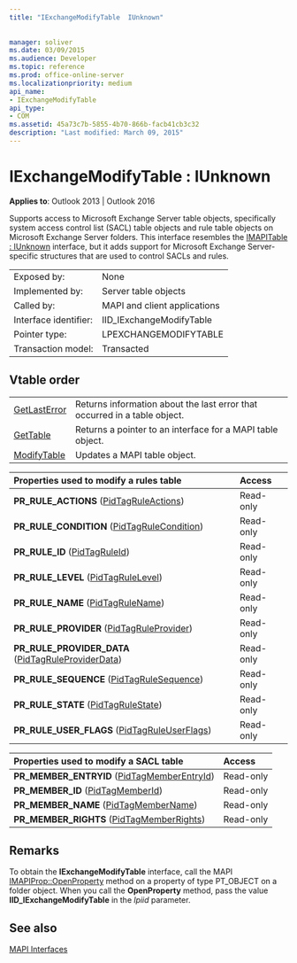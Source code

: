 ```yaml
---
title: "IExchangeModifyTable  IUnknown"
 
 
manager: soliver
ms.date: 03/09/2015
ms.audience: Developer
ms.topic: reference
ms.prod: office-online-server
ms.localizationpriority: medium
api_name:
- IExchangeModifyTable
api_type:
- COM
ms.assetid: 45a73c7b-5855-4b70-866b-facb41cb3c32
description: "Last modified: March 09, 2015"
---
```


# IExchangeModifyTable : IUnknown

  
  
**Applies to**: Outlook 2013 | Outlook 2016 
  
Supports access to Microsoft Exchange Server table objects, specifically system access control list (SACL) table objects and rule table objects on Microsoft Exchange Server folders. This interface resembles the [IMAPITable : IUnknown](imapitableiunknown.md) interface, but it adds support for Microsoft Exchange Server-specific structures that are used to control SACLs and rules. 
  
|||
|:-----|:-----|
|Exposed by:  <br/> |None  <br/> |
|Implemented by:  <br/> |Server table objects  <br/> |
|Called by:  <br/> |MAPI and client applications  <br/> |
|Interface identifier:  <br/> |IID_IExchangeModifyTable  <br/> |
|Pointer type:  <br/> |LPEXCHANGEMODIFYTABLE  <br/> |
|Transaction model:  <br/> |Transacted  <br/> |
   
## Vtable order

|||
|:-----|:-----|
|[GetLastError](iexchangemodifytable-getlasterror.md) <br/> |Returns information about the last error that occurred in a table object.  <br/> |
|[GetTable](iexchangemodifytable-gettable.md) <br/> |Returns a pointer to an interface for a MAPI table object.  <br/> |
|[ModifyTable](iexchangemodifytable-modifytable.md) <br/> |Updates a MAPI table object.  <br/> |
   
|**Properties used to modify a rules table**|**Access**|
|:-----|:-----|
|**PR_RULE_ACTIONS** ([PidTagRuleActions](pidtagruleactions-canonical-property.md))  <br/> |Read-only  <br/> |
|**PR_RULE_CONDITION** ([PidTagRuleCondition](pidtagrulecondition-canonical-property.md))  <br/> |Read-only  <br/> |
|**PR_RULE_ID** ([PidTagRuleId](pidtagruleid-canonical-property.md))  <br/> |Read-only  <br/> |
|**PR_RULE_LEVEL** ([PidTagRuleLevel](pidtagrulelevel-canonical-property.md))  <br/> |Read-only  <br/> |
|**PR_RULE_NAME** ([PidTagRuleName](pidtagrulename-canonical-property.md))  <br/> |Read-only  <br/> |
|**PR_RULE_PROVIDER** ([PidTagRuleProvider](pidtagruleprovider-canonical-property.md))  <br/> |Read-only  <br/> |
|**PR_RULE_PROVIDER_DATA** ([PidTagRuleProviderData](pidtagruleproviderdata-canonical-property.md))  <br/> |Read-only  <br/> |
|**PR_RULE_SEQUENCE** ([PidTagRuleSequence](pidtagrulesequence-canonical-property.md))  <br/> |Read-only  <br/> |
|**PR_RULE_STATE** ([PidTagRuleState](pidtagrulestate-canonical-property.md))  <br/> |Read-only  <br/> |
|**PR_RULE_USER_FLAGS** ([PidTagRuleUserFlags](pidtagruleuserflags-canonical-property.md))  <br/> |Read-only  <br/> |
   
|**Properties used to modify a SACL table**|**Access**|
|:-----|:-----|
|**PR_MEMBER_ENTRYID** ([PidTagMemberEntryId](pidtagmemberentryid-canonical-property.md))  <br/> |Read-only  <br/> |
|**PR_MEMBER_ID** ([PidTagMemberId](pidtagmemberid-canonical-property.md))  <br/> |Read-only  <br/> |
|**PR_MEMBER_NAME** ([PidTagMemberName](pidtagmembername-canonical-property.md))  <br/> |Read-only  <br/> |
|**PR_MEMBER_RIGHTS** ([PidTagMemberRights](pidtagmemberrights-canonical-property.md))  <br/> |Read-only  <br/> |
   
## Remarks

To obtain the **IExchangeModifyTable** interface, call the MAPI [IMAPIProp::OpenProperty](imapiprop-openproperty.md) method on a property of type PT_OBJECT on a folder object. When you call the **OpenProperty** method, pass the value **IID_IExchangeModifyTable** in the _lpiid_ parameter. 
  
## See also



[MAPI Interfaces](mapi-interfaces.md)

